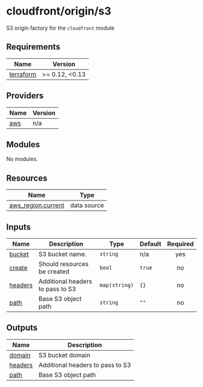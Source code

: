 # cloudfront/origin/s3

S3 origin factory for the `cloudfront` module

<!-- BEGIN_TF_DOCS -->
## Requirements

| Name | Version |
|------|---------|
| <a name="requirement_terraform"></a> [terraform](#requirement\_terraform) | >= 0.12, <0.13 |

## Providers

| Name | Version |
|------|---------|
| <a name="provider_aws"></a> [aws](#provider\_aws) | n/a |

## Modules

No modules.

## Resources

| Name | Type |
|------|------|
| [aws_region.current](https://registry.terraform.io/providers/hashicorp/aws/latest/docs/data-sources/region) | data source |

## Inputs

| Name | Description | Type | Default | Required |
|------|-------------|------|---------|:--------:|
| <a name="input_bucket"></a> [bucket](#input\_bucket) | S3 bucket name. | `string` | n/a | yes |
| <a name="input_create"></a> [create](#input\_create) | Should resources be created | `bool` | `true` | no |
| <a name="input_headers"></a> [headers](#input\_headers) | Additional headers to pass to S3 | `map(string)` | `{}` | no |
| <a name="input_path"></a> [path](#input\_path) | Base S3 object path | `string` | `""` | no |

## Outputs

| Name | Description |
|------|-------------|
| <a name="output_domain"></a> [domain](#output\_domain) | S3 bucket domain |
| <a name="output_headers"></a> [headers](#output\_headers) | Additional headers to pass to S3 |
| <a name="output_path"></a> [path](#output\_path) | Base S3 object path |
<!-- END_TF_DOCS -->
